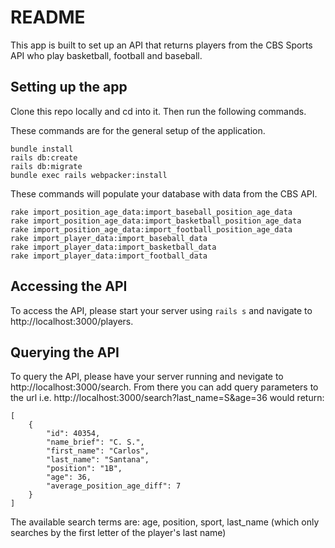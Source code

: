 # README

This app is built to set up an API that returns players from the CBS Sports API who play basketball, football and baseball.

## Setting up the app

Clone this repo locally and cd into it. Then run the following commands.

These commands are for the general setup of the application.
```
bundle install
rails db:create
rails db:migrate
bundle exec rails webpacker:install
```

These commands will populate your database with data from the CBS API.
```
rake import_position_age_data:import_baseball_position_age_data
rake import_position_age_data:import_basketball_position_age_data
rake import_position_age_data:import_football_position_age_data
rake import_player_data:import_baseball_data
rake import_player_data:import_basketball_data
rake import_player_data:import_football_data
```

## Accessing the API

To access the API, please start your server using `rails s` and navigate to http://localhost:3000/players.


## Querying the API

To query the API, please have your server running and nevigate to http://localhost:3000/search. From there you can add query parameters to the url i.e. http://localhost:3000/search?last_name=S&age=36 would return:

```
[
    {
        "id": 40354,
        "name_brief": "C. S.",
        "first_name": "Carlos",
        "last_name": "Santana",
        "position": "1B",
        "age": 36,
        "average_position_age_diff": 7
    }
]
```

The available search terms are: age, position, sport, last_name (which only searches by the first letter of the player's last name)
